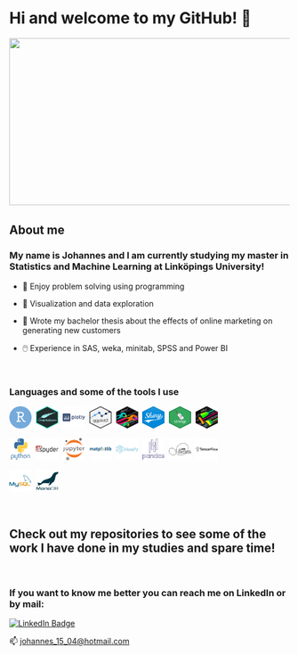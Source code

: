 # Hi and welcome to my GitHub! 👋

<div align="center">
  <img src="https://media.giphy.com/media/dWesBcTLavkZuG35MI/giphy.gif" width="600" height="300"/>
</div>


## About me

### My name is Johannes and I am currently studying my master in Statistics and Machine Learning at Linköpings University!

- 🧮 Enjoy problem solving using programming

- 🎨 Visualization and data exploration

- 📝 Wrote my bachelor thesis about the effects of online marketing on generating new customers

- 🖱️ Experience in SAS, weka, minitab, SPSS and Power BI


<br>

### Languages and some of the tools I use 
<div>
  <img src="https://github.com/devicons/devicon/blob/master/icons/rstudio/rstudio-original.svg" title="R" alt="R" width="40" height="40"/>&nbsp;
  <img src="https://github.com/rstudio/hex-stickers/blob/main/SVG/rmarkdown.svg" title="RMarkdown" alt="RMarkdown" width="40" height="40"/>&nbsp;
  <img src="https://github.com/devicons/devicon/blob/master/icons/plotly/plotly-original-wordmark.svg" title="Plotly" alt="Plotly" width="40" height="40"/>&nbsp;
  <img src="https://raw.githubusercontent.com/rstudio/hex-stickers/master/PNG/ggplot2.png" title="GGplot2" alt="GGplot2" width="40" height="40"/>&nbsp;
  <img src="https://github.com/rstudio/hex-stickers/blob/main/SVG/dbplyr.svg" title="Dplyr" alt="Dplyr" width="40" height="40"/>&nbsp;
  <img src="https://github.com/rstudio/hex-stickers/blob/main/SVG/shiny.svg" title="Shiny" alt="Shiny" width="40" height="40"/>&nbsp;
  <img src="https://github.com/rstudio/hex-stickers/blob/main/SVG/stringr.svg" title="Stringr" alt="Stringr" width="40" height="40"/>&nbsp;
  <img src="https://github.com/rstudio/hex-stickers/blob/main/SVG/tidyr.svg" title="Tidyr" alt="Tidyr" width="40" height="40"/>&nbsp;
  
  <img src="https://github.com/devicons/devicon/blob/master/icons/python/python-original-wordmark.svg" title="Python" alt="Python" width="40" height="40"/>&nbsp;
  <img src="https://github.com/devicons/devicon/blob/master/icons/spyder/spyder-original-wordmark.svg" title="Spyder" alt="Spyder" width="40" height="40"/>&nbsp;
  <img src="https://github.com/devicons/devicon/blob/master/icons/jupyter/jupyter-original-wordmark.svg" title="Jupyter" alt="Jupyter" width="40" height="40"/>&nbsp;
  <img src="https://github.com/devicons/devicon/blob/master/icons/matplotlib/matplotlib-original-wordmark.svg" title="MatplotLib" alt="Matplot" width="40" height="40"/>&nbsp;
  <img src="https://github.com/devicons/devicon/blob/master/icons/numpy/numpy-line-wordmark.svg" title="Numpy" alt="Numpy" width="40" height="40"/>&nbsp;
  <img src="https://github.com/devicons/devicon/blob/master/icons/pandas/pandas-line-wordmark.svg" title="Pandas" alt="Pandas" width="40" height="40"/>&nbsp;
  <img src="https://github.com/devicons/devicon/blob/master/icons/scikitlearn/scikitlearn-line.svg" title="ScikitLearn" alt="Scikit" width="40" height="40"/>&nbsp;
  <img src="https://github.com/devicons/devicon/blob/master/icons/tensorflow/tensorflow-line-wordmark.svg" title="Tensorflow" alt="Tensorflow" width="40" height="40"/>&nbsp;
  
  
  <img src="https://github.com/devicons/devicon/blob/master/icons/mysql/mysql-original-wordmark.svg" title="MySQL"  alt="MySQL" width="40" height="40"/>&nbsp;
  <img src="https://github.com/devicons/devicon/blob/master/icons/mariadb/mariadb-original-wordmark.svg" title="Mariadb" alt="Mariadb" width="40" height="40"/>&nbsp;
 
</div>

<br>

## Check out my repositories to see some of the work I have done in my studies and spare time!

<br>

### If you want to know me better you can reach me on LinkedIn or by mail:

<div id="badges">
  <a href="https://www.linkedin.com/in/johannes-hedstr%C3%B6m-240a32196/">
    <img src="https://img.shields.io/badge/LinkedIn-blue?style=for-the-badge&logo=linkedin&logoColor=white" alt="LinkedIn Badge"/>
  </a>
</div>

📫 johannes_15_04@hotmail.com



